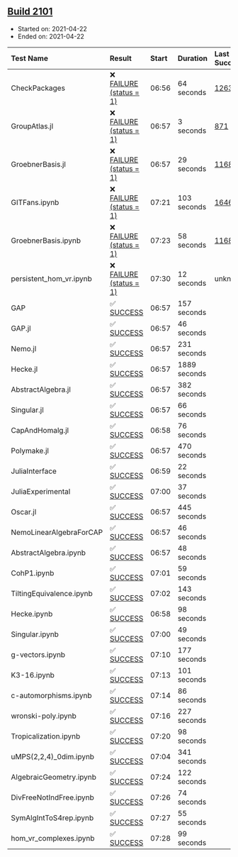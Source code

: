 ## [Build 2101](https://oscarci.mathematik.uni-kl.de/job/oscar-stable/2101/)

* Started on: 2021-04-22
* Ended on: 2021-04-22

| Test Name    | Result | Start | Duration | Last Success | First Failure |
|:-------------|:-------|:------|:---------|:-------------|:--------------|
| CheckPackages | ❌ [FAILURE (status = 1)](https://oscarci.mathematik.uni-kl.de/job/oscar-stable/2101/artifact/logs/build-2101/CheckPackages.log) | 06:56 | 64 seconds | [1263](https://oscarci.mathematik.uni-kl.de/job/oscar-stable/1263/) | [1264](https://oscarci.mathematik.uni-kl.de/job/oscar-stable/1264/) |
| GroupAtlas.jl | ❌ [FAILURE (status = 1)](https://oscarci.mathematik.uni-kl.de/job/oscar-stable/2101/artifact/logs/build-2101/GroupAtlas.jl.log) | 06:57 | 3 seconds | [871](https://oscarci.mathematik.uni-kl.de/job/oscar-stable/871/) | [872](https://oscarci.mathematik.uni-kl.de/job/oscar-stable/872/) |
| GroebnerBasis.jl | ❌ [FAILURE (status = 1)](https://oscarci.mathematik.uni-kl.de/job/oscar-stable/2101/artifact/logs/build-2101/GroebnerBasis.jl.log) | 06:57 | 29 seconds | [1168](https://oscarci.mathematik.uni-kl.de/job/oscar-stable/1168/) | [1169](https://oscarci.mathematik.uni-kl.de/job/oscar-stable/1169/) |
| GITFans.ipynb | ❌ [FAILURE (status = 1)](https://oscarci.mathematik.uni-kl.de/job/oscar-stable/2101/artifact/logs/build-2101/GITFans.ipynb.log) | 07:21 | 103 seconds | [1646](https://oscarci.mathematik.uni-kl.de/job/oscar-stable/1646/) | [1647](https://oscarci.mathematik.uni-kl.de/job/oscar-stable/1647/) |
| GroebnerBasis.ipynb | ❌ [FAILURE (status = 1)](https://oscarci.mathematik.uni-kl.de/job/oscar-stable/2101/artifact/logs/build-2101/GroebnerBasis.ipynb.log) | 07:23 | 58 seconds | [1168](https://oscarci.mathematik.uni-kl.de/job/oscar-stable/1168/) | [1169](https://oscarci.mathematik.uni-kl.de/job/oscar-stable/1169/) |
| persistent_hom_vr.ipynb | ❌ [FAILURE (status = 1)](https://oscarci.mathematik.uni-kl.de/job/oscar-stable/2101/artifact/logs/build-2101/persistent_hom_vr.ipynb.log) | 07:30 | 12 seconds | unknown | unknown |
| GAP | ✅ [SUCCESS](https://oscarci.mathematik.uni-kl.de/job/oscar-stable/2101/artifact/logs/build-2101/GAP.log) | 06:57 | 157 seconds |  |  |
| GAP.jl | ✅ [SUCCESS](https://oscarci.mathematik.uni-kl.de/job/oscar-stable/2101/artifact/logs/build-2101/GAP.jl.log) | 06:57 | 46 seconds |  |  |
| Nemo.jl | ✅ [SUCCESS](https://oscarci.mathematik.uni-kl.de/job/oscar-stable/2101/artifact/logs/build-2101/Nemo.jl.log) | 06:57 | 231 seconds |  |  |
| Hecke.jl | ✅ [SUCCESS](https://oscarci.mathematik.uni-kl.de/job/oscar-stable/2101/artifact/logs/build-2101/Hecke.jl.log) | 06:57 | 1889 seconds |  |  |
| AbstractAlgebra.jl | ✅ [SUCCESS](https://oscarci.mathematik.uni-kl.de/job/oscar-stable/2101/artifact/logs/build-2101/AbstractAlgebra.jl.log) | 06:57 | 382 seconds |  |  |
| Singular.jl | ✅ [SUCCESS](https://oscarci.mathematik.uni-kl.de/job/oscar-stable/2101/artifact/logs/build-2101/Singular.jl.log) | 06:57 | 66 seconds |  |  |
| CapAndHomalg.jl | ✅ [SUCCESS](https://oscarci.mathematik.uni-kl.de/job/oscar-stable/2101/artifact/logs/build-2101/CapAndHomalg.jl.log) | 06:58 | 76 seconds |  |  |
| Polymake.jl | ✅ [SUCCESS](https://oscarci.mathematik.uni-kl.de/job/oscar-stable/2101/artifact/logs/build-2101/Polymake.jl.log) | 06:57 | 470 seconds |  |  |
| JuliaInterface | ✅ [SUCCESS](https://oscarci.mathematik.uni-kl.de/job/oscar-stable/2101/artifact/logs/build-2101/JuliaInterface.log) | 06:59 | 22 seconds |  |  |
| JuliaExperimental | ✅ [SUCCESS](https://oscarci.mathematik.uni-kl.de/job/oscar-stable/2101/artifact/logs/build-2101/JuliaExperimental.log) | 07:00 | 37 seconds |  |  |
| Oscar.jl | ✅ [SUCCESS](https://oscarci.mathematik.uni-kl.de/job/oscar-stable/2101/artifact/logs/build-2101/Oscar.jl.log) | 06:57 | 445 seconds |  |  |
| NemoLinearAlgebraForCAP | ✅ [SUCCESS](https://oscarci.mathematik.uni-kl.de/job/oscar-stable/2101/artifact/logs/build-2101/NemoLinearAlgebraForCAP.log) | 06:57 | 46 seconds |  |  |
| AbstractAlgebra.ipynb | ✅ [SUCCESS](https://oscarci.mathematik.uni-kl.de/job/oscar-stable/2101/artifact/logs/build-2101/AbstractAlgebra.ipynb.log) | 06:57 | 48 seconds |  |  |
| CohP1.ipynb | ✅ [SUCCESS](https://oscarci.mathematik.uni-kl.de/job/oscar-stable/2101/artifact/logs/build-2101/CohP1.ipynb.log) | 07:01 | 59 seconds |  |  |
| TiltingEquivalence.ipynb | ✅ [SUCCESS](https://oscarci.mathematik.uni-kl.de/job/oscar-stable/2101/artifact/logs/build-2101/TiltingEquivalence.ipynb.log) | 07:02 | 143 seconds |  |  |
| Hecke.ipynb | ✅ [SUCCESS](https://oscarci.mathematik.uni-kl.de/job/oscar-stable/2101/artifact/logs/build-2101/Hecke.ipynb.log) | 06:58 | 98 seconds |  |  |
| Singular.ipynb | ✅ [SUCCESS](https://oscarci.mathematik.uni-kl.de/job/oscar-stable/2101/artifact/logs/build-2101/Singular.ipynb.log) | 07:00 | 49 seconds |  |  |
| g-vectors.ipynb | ✅ [SUCCESS](https://oscarci.mathematik.uni-kl.de/job/oscar-stable/2101/artifact/logs/build-2101/g-vectors.ipynb.log) | 07:10 | 177 seconds |  |  |
| K3-16.ipynb | ✅ [SUCCESS](https://oscarci.mathematik.uni-kl.de/job/oscar-stable/2101/artifact/logs/build-2101/K3-16.ipynb.log) | 07:13 | 101 seconds |  |  |
| c-automorphisms.ipynb | ✅ [SUCCESS](https://oscarci.mathematik.uni-kl.de/job/oscar-stable/2101/artifact/logs/build-2101/c-automorphisms.ipynb.log) | 07:14 | 86 seconds |  |  |
| wronski-poly.ipynb | ✅ [SUCCESS](https://oscarci.mathematik.uni-kl.de/job/oscar-stable/2101/artifact/logs/build-2101/wronski-poly.ipynb.log) | 07:16 | 227 seconds |  |  |
| Tropicalization.ipynb | ✅ [SUCCESS](https://oscarci.mathematik.uni-kl.de/job/oscar-stable/2101/artifact/logs/build-2101/Tropicalization.ipynb.log) | 07:20 | 98 seconds |  |  |
| uMPS(2,2,4)_0dim.ipynb | ✅ [SUCCESS](https://oscarci.mathematik.uni-kl.de/job/oscar-stable/2101/artifact/logs/build-2101/uMPS-2-2-4-_0dim.ipynb.log) | 07:04 | 341 seconds |  |  |
| AlgebraicGeometry.ipynb | ✅ [SUCCESS](https://oscarci.mathematik.uni-kl.de/job/oscar-stable/2101/artifact/logs/build-2101/AlgebraicGeometry.ipynb.log) | 07:24 | 122 seconds |  |  |
| DivFreeNotIndFree.ipynb | ✅ [SUCCESS](https://oscarci.mathematik.uni-kl.de/job/oscar-stable/2101/artifact/logs/build-2101/DivFreeNotIndFree.ipynb.log) | 07:26 | 74 seconds |  |  |
| SymAlgIntToS4rep.ipynb | ✅ [SUCCESS](https://oscarci.mathematik.uni-kl.de/job/oscar-stable/2101/artifact/logs/build-2101/SymAlgIntToS4rep.ipynb.log) | 07:27 | 55 seconds |  |  |
| hom_vr_complexes.ipynb | ✅ [SUCCESS](https://oscarci.mathematik.uni-kl.de/job/oscar-stable/2101/artifact/logs/build-2101/hom_vr_complexes.ipynb.log) | 07:28 | 99 seconds |  |  |
